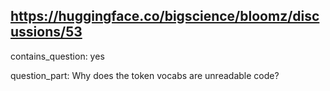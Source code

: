 ## https://huggingface.co/bigscience/bloomz/discussions/53

contains_question: yes

question_part: Why does the token vocabs are unreadable code?